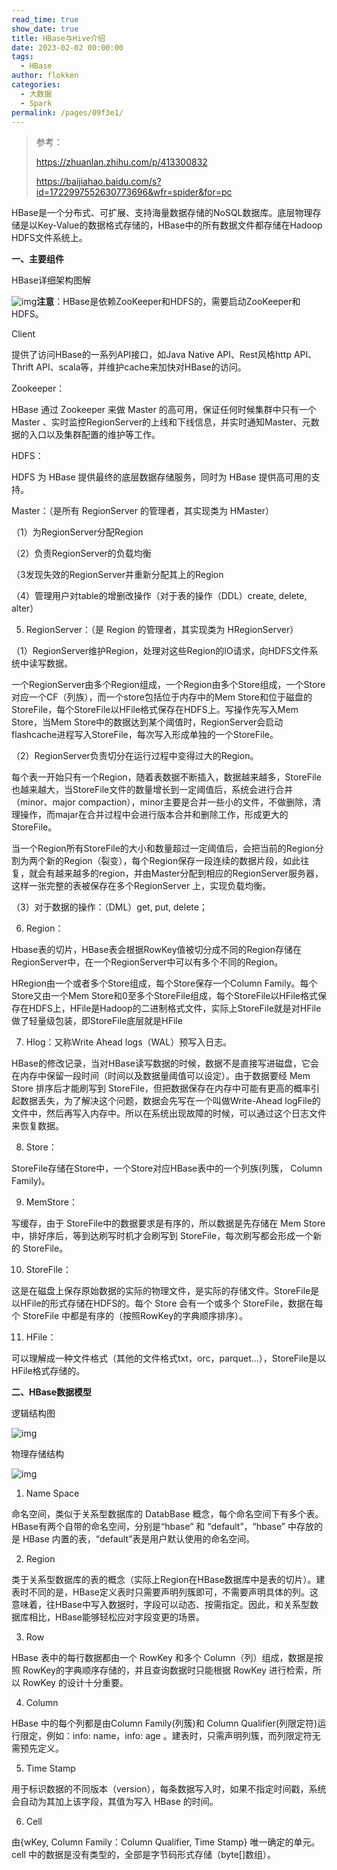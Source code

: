 ```yaml
---
read_time: true
show_date: true
title: HBase与Hive介绍
date: 2023-02-02 00:00:00
tags: 
  - HBase
author: flokken
categories: 
  - 大数据
  - Spark
permalink: /pages/09f3e1/
---
```


>参考：
>
>https://zhuanlan.zhihu.com/p/413300832
>
>https://baijiahao.baidu.com/s?id=1722997552630773696&wfr=spider&for=pc

HBase是一个分布式、可扩展、支持海量数据存储的NoSQL数据库。底层物理存储是以Key-Value的数据格式存储的，HBase中的所有数据文件都存储在Hadoop HDFS文件系统上。

**一、主要组件**



HBase详细架构图解



![img](https://pic.rmb.bdstatic.com/bjh/down/c4221555e65fd6d066fb7920dd4302f1.png)**注意**：HBase是依赖ZooKeeper和HDFS的，需要启动ZooKeeper和HDFS。

Client

提供了访问HBase的一系列API接口，如Java Native API、Rest风格http API、Thrift API、scala等，并维护cache来加快对HBase的访问。

Zookeeper：

HBase 通过 Zookeeper 来做 Master 的高可用，保证任何时候集群中只有一个Master 、实时监控RegionServer的上线和下线信息，并实时通知Master、元数据的入口以及集群配置的维护等工作。

HDFS：

HDFS 为 HBase 提供最终的底层数据存储服务，同时为 HBase 提供高可用的支持。

Master：（是所有 RegionServer 的管理者，其实现类为 HMaster）

（1）为RegionServer分配Region

（2）负责RegionServer的负载均衡

（3发现失效的RegionServer并重新分配其上的Region

（4）管理用户对table的增删改操作（对于表的操作（DDL）create, delete, alter）

5. RegionServer：（是 Region 的管理者，其实现类为 HRegionServer）

（1）RegionServer维护Region，处理对这些Region的IO请求，向HDFS文件系统中读写数据。

一个RegionServer由多个Region组成，一个Region由多个Store组成，一个Store对应一个CF（列族），而一个store包括位于内存中的Mem Store和位于磁盘的StoreFile，每个StoreFile以HFile格式保存在HDFS上。写操作先写入Mem Store，当Mem Store中的数据达到某个阈值时，RegionServer会启动flashcache进程写入StoreFile，每次写入形成单独的一个StoreFile。

（2）RegionServer负责切分在运行过程中变得过大的Region。

每个表一开始只有一个Region，随着表数据不断插入，数据越来越多，StoreFile也越来越大，当StoreFile文件的数量增长到一定阈值后，系统会进行合并（minor、major compaction），minor主要是合并一些小的文件，不做删除，清理操作，而majar在合并过程中会进行版本合并和删除工作，形成更大的StoreFile。

当一个Region所有StoreFile的大小和数量超过一定阈值后，会把当前的Region分割为两个新的Region（裂变），每个Region保存一段连续的数据片段，如此往复，就会有越来越多的region，并由Master分配到相应的RegionServer服务器，这样一张完整的表被保存在多个RegionServer 上，实现负载均衡。

（3）对于数据的操作：（DML）get, put, delete；

6. Region：

Hbase表的切片，HBase表会根据RowKey值被切分成不同的Region存储在RegionServer中，在一个RegionServer中可以有多个不同的Region。

HRegion由一个或者多个Store组成，每个Store保存一个Column Family。每个Store又由一个Mem Store和0至多个StoreFile组成，每个StoreFile以HFile格式保存在HDFS上，HFile是Hadoop的二进制格式文件，实际上StoreFile就是对HFile做了轻量级包装，即StoreFile底层就是HFile

7. Hlog：又称Write Ahead logs（WAL）预写入日志。

HBase的修改记录，当对HBase读写数据的时候，数据不是直接写进磁盘，它会在内存中保留一段时间（时间以及数据量阈值可以设定）。由于数据要经 Mem Store 排序后才能刷写到 StoreFile，但把数据保存在内存中可能有更高的概率引起数据丢失，为了解决这个问题，数据会先写在一个叫做Write-Ahead logFile的文件中，然后再写入内存中。所以在系统出现故障的时候，可以通过这个日志文件来恢复数据。

8. Store：

StoreFile存储在Store中，一个Store对应HBase表中的一个列族(列簇， Column Family)。

9. MemStore：

写缓存，由于 StoreFile中的数据要求是有序的，所以数据是先存储在 Mem Store 中，排好序后，等到达刷写时机才会刷写到 StoreFile，每次刷写都会形成一个新的 StoreFile。

10. StoreFile：

这是在磁盘上保存原始数据的实际的物理文件，是实际的存储文件。StoreFile是以HFile的形式存储在HDFS的。每个 Store 会有一个或多个 StoreFile，数据在每个 StoreFile 中都是有序的（按照RowKey的字典顺序排序）。

11. HFile：

可以理解成一种文件格式（其他的文件格式txt，orc，parquet...），StoreFile是以HFile格式存储的。

**二、HBase数据模型**

逻辑结构图



![img](https://typora-1309665611.cos.ap-nanjing.myqcloud.com/typora/6a600c338744ebf891874bc205d51d236159a70b.png@f_auto)



物理存储结构



![img](https://pics4.baidu.com/feed/d31b0ef41bd5ad6e9fb6ace94ce7f3d2b6fd3c18.png@f_auto?token=97aa6f1dd98dd042fbf98afc102940f3)



1. Name Space

命名空间，类似于关系型数据库的 DatabBase 概念，每个命名空间下有多个表。HBase有两个自带的命名空间，分别是“hbase” 和 “default”，“hbase” 中存放的是 HBase 内置的表，“default”表是用户默认使用的命名空间。

2. Region

类于关系型数据库的表的概念（实际上Region在HBase数据库中是表的切片）。建表时不同的是，HBase定义表时只需要声明列簇即可，不需要声明具体的列。这意味着，往HBase中写入数据时，字段可以动态、按需指定。因此，和关系型数据库相比，HBase能够轻松应对字段变更的场景。

3. Row

HBase 表中的每行数据都由一个 RowKey 和多个 Column（列）组成，数据是按照 RowKey的字典顺序存储的，并且查询数据时只能根据 RowKey 进行检索，所以 RowKey 的设计十分重要。

4. Column

HBase 中的每个列都是由Column Family(列簇)和 Column Qualifier(列限定符)运行限定，例如：info: name，info: age 。建表时，只需声明列簇，而列限定符无需预先定义。

5. Time Stamp

用于标识数据的不同版本（version），每条数据写入时，如果不指定时间戳，系统会自动为其加上该字段，其值为写入 HBase 的时间。

6. Cell

由{wKey, Column Family：Column Qualifier, Time Stamp} 唯一确定的单元。cell 中的数据是没有类型的，全部是字节码形式存储（byte[]数组）。